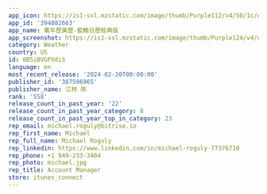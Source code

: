 ```yaml
---
app_icon: https://is1-ssl.mzstatic.com/image/thumb/Purple112/v4/50/1c/de/501cdea3-e53b-b2a1-4ee5-3d31d3fc137f/AppIcon-1x_U007emarketing-0-8-0-0-sRGB-85-220-0.png/1024x1024bb.png
app_id: '394882663'
app_name: 萬年歷黃歷-藍鶴日歷經典版
app_screenshot: https://is1-ssl.mzstatic.com/image/thumb/Purple124/v4/c2/ad/9c/c2ad9c35-88c2-8514-dbe2-6c8d76aac5a7/pr_source.jpg/1242x2688bb.png
category: Weather
country: US
id: 0B5iBVGPXdiS
language: en
most_recent_release: '2024-02-20T00:00:00'
publisher_id: '387596965'
publisher_name: 江林 陈
rank: '558'
release_count_in_past_year: '22'
release_count_in_past_year_category: 8
release_count_in_past_year_top_in_category: 23
rep_email: michael.roguly@bitrise.io
rep_first_name: Michael
rep_full_name: Michael Roguly
rep_linkedin: https://www.linkedin.com/in/michael-roguly-77376710
rep_phone: +1 949-233-3404
rep_photo: michael.jpg
rep_title: Account Manager
store: itunes_connect
---
```

